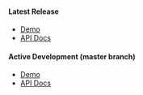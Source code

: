 #### Latest Release
- <a href="https://github.build.ge.com/pages/PXc/pxc-demos/bower_components/px-time-series/demo.html" target="_blank">Demo</a>
- <a href="https://github.build.ge.com/pages/PXc/pxc-demos/bower_components/px-time-series/index.html" target="_blank">API Docs</a>

#### Active Development (master branch)
- <a href="http://pxc-demos.grc-apps.svc.ice.ge.com/bower_components/px-time-series/demo.html" target="_blank">Demo</a>
- <a href="http://pxc-demos.grc-apps.svc.ice.ge.com/bower_components/px-time-series/index.html" target="_blank">API Docs</a>
